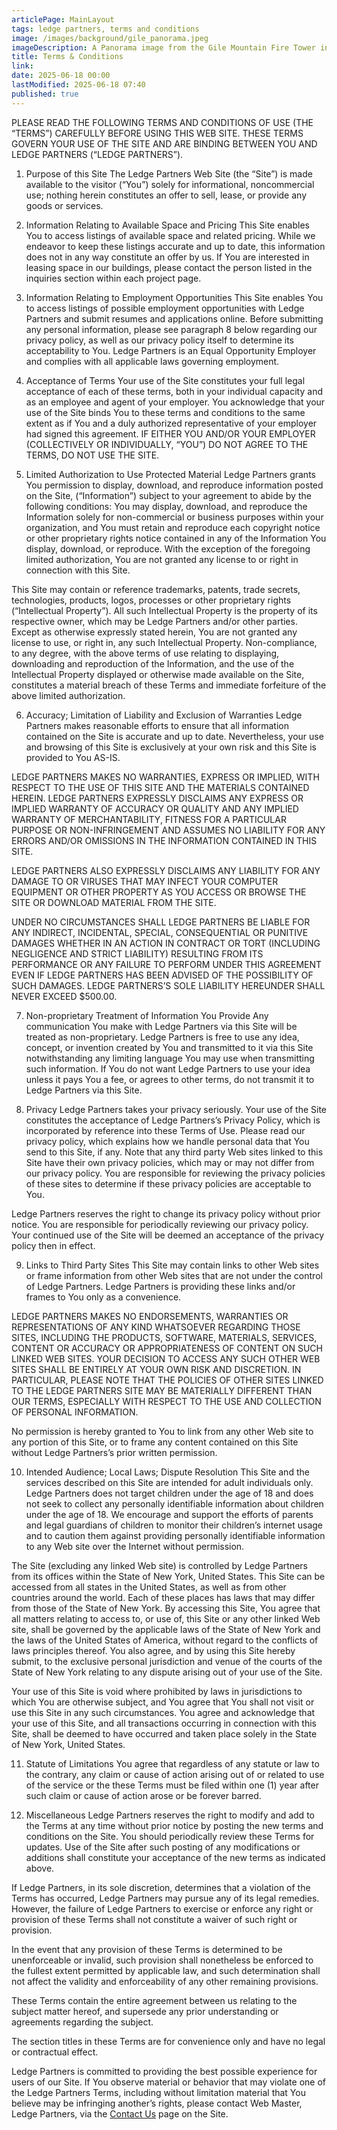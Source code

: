 ```yaml
---
articlePage: MainLayout
tags: ledge partners, terms and conditions
image: /images/background/gile_panorama.jpeg
imageDescription: A Panorama image from the Gile Mountain Fire Tower in Norwich, VT
title: Terms & Conditions
link:
date: 2025-06-18 00:00
lastModified: 2025-06-18 07:40
published: true
---
```

PLEASE READ THE FOLLOWING TERMS AND CONDITIONS OF USE (THE “TERMS”) CAREFULLY BEFORE USING THIS WEB SITE. THESE TERMS GOVERN YOUR USE OF THE SITE AND ARE BINDING BETWEEN YOU AND LEDGE PARTNERS (“LEDGE PARTNERS”).

1. Purpose of this Site
The Ledge Partners Web Site (the “Site”) is made available to the visitor (“You”) solely for informational, noncommercial use; nothing herein constitutes an offer to sell, lease, or provide any goods or services.

2. Information Relating to Available Space and Pricing
This Site enables You to access listings of available space and related pricing. While we endeavor to keep these listings accurate and up to date, this information does not in any way constitute an offer by us. If You are interested in leasing space in our buildings, please contact the person listed in the inquiries section within each project page.

3. Information Relating to Employment Opportunities
This Site enables You to access listings of possible employment opportunities with Ledge Partners and submit resumes and applications online. Before submitting any personal information, please see paragraph 8 below regarding our privacy policy, as well as our privacy policy itself to determine its acceptability to You. Ledge Partners is an Equal Opportunity Employer and complies with all applicable laws governing employment.

4. Acceptance of Terms
Your use of the Site constitutes your full legal acceptance of each of these terms, both in your individual capacity and as an employee and agent of your employer. You acknowledge that your use of the Site binds You to these terms and conditions to the same extent as if You and a duly authorized representative of your employer had signed this agreement. IF EITHER YOU AND/OR YOUR EMPLOYER (COLLECTIVELY OR INDIVIDUALLY, “YOU”) DO NOT AGREE TO THE TERMS, DO NOT USE THE SITE.

5. Limited Authorization to Use Protected Material
Ledge Partners grants You permission to display, download, and reproduce information posted on the Site, (“Information”) subject to your agreement to abide by the following conditions: You may display, download, and reproduce the Information solely for non-commercial or business purposes within your organization, and You must retain and reproduce each copyright notice or other proprietary rights notice contained in any of the Information You display, download, or reproduce. With the exception of the foregoing limited authorization, You are not granted any license to or right in connection with this Site.

This Site may contain or reference trademarks, patents, trade secrets, technologies, products, logos, processes or other proprietary rights (“Intellectual Property”). All such Intellectual Property is the property of its respective owner, which may be Ledge Partners and/or other parties. Except as otherwise expressly stated herein, You are not granted any license to use, or right in, any such Intellectual Property. Non-compliance, to any degree, with the above terms of use relating to displaying, downloading and reproduction of the Information, and the use of the Intellectual Property displayed or otherwise made available on the Site, constitutes a material breach of these Terms and immediate forfeiture of the above limited authorization.

6. Accuracy; Limitation of Liability and Exclusion of Warranties
Ledge Partners makes reasonable efforts to ensure that all information contained on the Site is accurate and up to date. Nevertheless, your use and browsing of this Site is exclusively at your own risk and this Site is provided to You AS-IS.

LEDGE PARTNERS MAKES NO WARRANTIES, EXPRESS OR IMPLIED, WITH RESPECT TO THE USE OF THIS SITE AND THE MATERIALS CONTAINED HEREIN. LEDGE PARTNERS EXPRESSLY DISCLAIMS ANY EXPRESS OR IMPLIED WARRANTY OF ACCURACY OR QUALITY AND ANY IMPLIED WARRANTY OF MERCHANTABILITY, FITNESS FOR A PARTICULAR PURPOSE OR NON-INFRINGEMENT AND ASSUMES NO LIABILITY FOR ANY ERRORS AND/OR OMISSIONS IN THE INFORMATION CONTAINED IN THIS SITE.

LEDGE PARTNERS ALSO EXPRESSLY DISCLAIMS ANY LIABILITY FOR ANY DAMAGE TO OR VIRUSES THAT MAY INFECT YOUR COMPUTER EQUIPMENT OR OTHER PROPERTY AS YOU ACCESS OR BROWSE THE SITE OR DOWNLOAD MATERIAL FROM THE SITE.

UNDER NO CIRCUMSTANCES SHALL LEDGE PARTNERS BE LIABLE FOR ANY INDIRECT, INCIDENTAL, SPECIAL, CONSEQUENTIAL OR PUNITIVE DAMAGES WHETHER IN AN ACTION IN CONTRACT OR TORT (INCLUDING NEGLIGENCE AND STRICT LIABILITY) RESULTING FROM ITS PERFORMANCE OR ANY FAILURE TO PERFORM UNDER THIS AGREEMENT EVEN IF LEDGE PARTNERS HAS BEEN ADVISED OF THE POSSIBILITY OF SUCH DAMAGES. LEDGE PARTNERS’S SOLE LIABILITY HEREUNDER SHALL NEVER EXCEED $500.00.

7. Non-proprietary Treatment of Information You Provide
Any communication You make with Ledge Partners via this Site will be treated as non-proprietary. Ledge Partners is free to use any idea, concept, or invention created by You and transmitted to it via this Site notwithstanding any limiting language You may use when transmitting such information. If You do not want Ledge Partners to use your idea unless it pays You a fee, or agrees to other terms, do not transmit it to Ledge Partners via this Site.

8. Privacy
Ledge Partners takes your privacy seriously. Your use of the Site constitutes the acceptance of Ledge Partners’s Privacy Policy, which is incorporated by reference into these Terms of Use. Please read our privacy policy, which explains how we handle personal data that You send to this Site, if any. Note that any third party Web sites linked to this Site have their own privacy policies, which may or may not differ from our privacy policy. You are responsible for reviewing the privacy policies of these sites to determine if these privacy policies are acceptable to You.

Ledge Partners reserves the right to change its privacy policy without prior notice. You are responsible for periodically reviewing our privacy policy. Your continued use of the Site will be deemed an acceptance of the privacy policy then in effect.

9. Links to Third Party Sites
This Site may contain links to other Web sites or frame information from other Web sites that are not under the control of Ledge Partners. Ledge Partners is providing these links and/or frames to You only as a convenience.

LEDGE PARTNERS MAKES NO ENDORSEMENTS, WARRANTIES OR REPRESENTATIONS OF ANY KIND WHATSOEVER REGARDING THOSE SITES, INCLUDING THE PRODUCTS, SOFTWARE, MATERIALS, SERVICES, CONTENT OR ACCURACY OR APPROPRIATENESS OF CONTENT ON SUCH LINKED WEB SITES. YOUR DECISION TO ACCESS ANY SUCH OTHER WEB SITES SHALL BE ENTIRELY AT YOUR OWN RISK AND DISCRETION. IN PARTICULAR, PLEASE NOTE THAT THE POLICIES OF OTHER SITES LINKED TO THE LEDGE PARTNERS SITE MAY BE MATERIALLY DIFFERENT THAN OUR TERMS, ESPECIALLY WITH RESPECT TO THE USE AND COLLECTION OF PERSONAL INFORMATION.

No permission is hereby granted to You to link from any other Web site to any portion of this Site, or to frame any content contained on this Site without Ledge Partners’s prior written permission.

10. Intended Audience; Local Laws; Dispute Resolution
This Site and the services described on this Site are intended for adult individuals only. Ledge Partners does not target children under the age of 18 and does not seek to collect any personally identifiable information about children under the age of 18. We encourage and support the efforts of parents and legal guardians of children to monitor their children’s internet usage and to caution them against providing personally identifiable information to any Web site over the Internet without permission.

The Site (excluding any linked Web site) is controlled by Ledge Partners from its offices within the State of New York, United States. This Site can be accessed from all states in the United States, as well as from other countries around the world. Each of these places has laws that may differ from those of the State of New York. By accessing this Site, You agree that all matters relating to access to, or use of, this Site or any other linked Web site, shall be governed by the applicable laws of the State of New York and the laws of the United States of America, without regard to the conflicts of laws principles thereof. You also agree, and by using this Site hereby submit, to the exclusive personal jurisdiction and venue of the courts of the State of New York relating to any dispute arising out of your use of the Site.

Your use of this Site is void where prohibited by laws in jurisdictions to which You are otherwise subject, and You agree that You shall not visit or use this Site in any such circumstances. You agree and acknowledge that your use of this Site, and all transactions occurring in connection with this Site, shall be deemed to have occurred and taken place solely in the State of New York, United States.

11. Statute of Limitations
You agree that regardless of any statute or law to the contrary, any claim or cause of action arising out of or related to use of the service or the these Terms must be filed within one (1) year after such claim or cause of action arose or be forever barred.

12. Miscellaneous
Ledge Partners reserves the right to modify and add to the Terms at any time without prior notice by posting the new terms and conditions on the Site. You should periodically review these Terms for updates. Use of the Site after such posting of any modifications or additions shall constitute your acceptance of the new terms as indicated above.

If Ledge Partners, in its sole discretion, determines that a violation of the Terms has occurred, Ledge Partners may pursue any of its legal remedies. However, the failure of Ledge Partners to exercise or enforce any right or provision of these Terms shall not constitute a waiver of such right or provision.

In the event that any provision of these Terms is determined to be unenforceable or invalid, such provision shall nonetheless be enforced to the fullest extent permitted by applicable law, and such determination shall not affect the validity and enforceability of any other remaining provisions.

These Terms contain the entire agreement between us relating to the subject matter hereof, and supersede any prior understanding or agreements regarding the subject.

The section titles in these Terms are for convenience only and have no legal or contractual effect.

Ledge Partners is committed to providing the best possible experience for users of our Site. If You observe material or behavior that may violate one of the Ledge Partners Terms, including without limitation material that You believe may be infringing another’s rights, please contact Web Master, Ledge Partners, via the [Contact Us](/contact-us) page on the Site.
